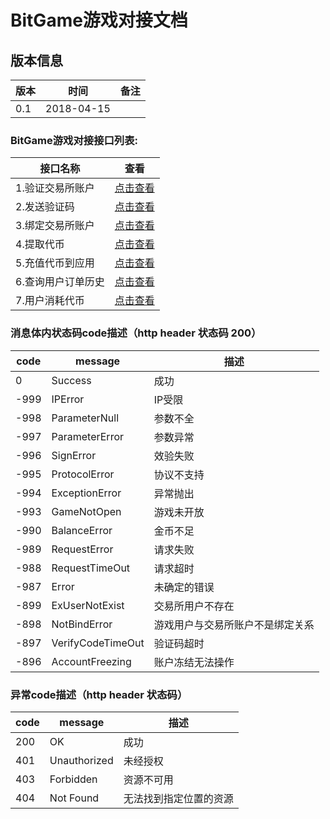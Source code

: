 # BitGame游戏对接文档

## 版本信息
版本 | 时间 |   备注
-- | -- |   --
0.1 | 2018-04-15

### BitGame游戏对接接口列表:


 接口名称   |   查看
 -- |  --
 1.验证交易所账户|[点击查看](https://github.com/BitGameEN/OpenAPI/blob/master/1.%E9%AA%8C%E8%AF%81%E4%BA%A4%E6%98%93%E6%89%80%E8%B4%A6%E6%88%B7.md)
 2.发送验证码   | [点击查看](https://github.com/BitGameEN/OpenAPI/blob/master/2.%E5%8F%91%E9%80%81%E9%AA%8C%E8%AF%81%E7%A0%81.md)
 3.绑定交易所账户   |   [点击查看](https://github.com/BitGameEN/OpenAPI/blob/master/3.%E7%BB%91%E5%AE%9A%E4%BA%A4%E6%98%93%E6%89%80%E8%B4%A6%E6%88%B7.md)
 4.提取代币 |   [点击查看](https://github.com/BitGameEN/OpenAPI/blob/master/4.%E6%8F%90%E5%8F%96%E4%BB%A3%E5%B8%81.md)
 5.充值代币到应用   |   [点击查看](https://github.com/BitGameEN/OpenAPI/blob/master/5.%E5%85%85%E5%80%BC%E4%BB%A3%E5%B8%81%E5%88%B0%E5%BA%94%E7%94%A8.md)
 6.查询用户订单历史   | [点击查看](https://github.com/BitGameEN/OpenAPI/blob/master/6.%E6%9F%A5%E8%AF%A2%E7%94%A8%E6%88%B7%E8%AE%A2%E5%8D%95%E5%8E%86%E5%8F%B2.md)
 7.用户消耗代币   | [点击查看](https://github.com/BitGameEN/OpenAPI/blob/master/7.%E7%94%A8%E6%88%B7%E6%B6%88%E8%80%97%E4%BB%A3%E5%B8%81.md)
 
 

### 消息体内状态码code描述（http header 状态码 200）
code|message|描述
--|--|--
0|Success|成功
-999|IPError|IP受限
-998|ParameterNull|参数不全
-997|ParameterError|参数异常
-996|SignError|效验失败
-995|ProtocolError|协议不支持
-994|ExceptionError|异常抛出
-993|GameNotOpen|游戏未开放
-990|BalanceError|金币不足
-989|RequestError|请求失败
-988|RequestTimeOut|请求超时
-987|Error|未确定的错误
-899|ExUserNotExist|交易所用户不存在 
-898|NotBindError|游戏用户与交易所账户不是绑定关系
-897|VerifyCodeTimeOut|验证码超时
-896|AccountFreezing|账户冻结无法操作

### 异常code描述（http header 状态码）
code|message|描述
--|--|--
200|OK|成功
401|Unauthorized|未经授权
403|Forbidden|资源不可用
404|Not Found|无法找到指定位置的资源
